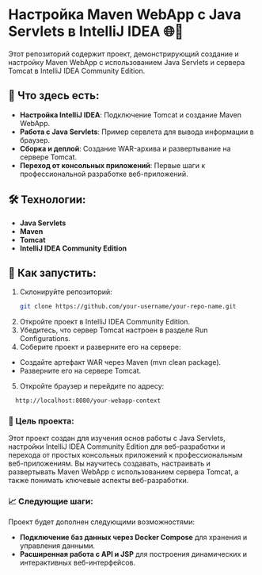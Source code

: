 # Настройка Maven WebApp с Java Servlets в IntelliJ IDEA 🌐🚀

Этот репозиторий содержит проект, демонстрирующий создание и настройку Maven WebApp с использованием Java Servlets и сервера Tomcat в IntelliJ IDEA Community Edition.

## 📌 Что здесь есть:
- **Настройка IntelliJ IDEA**: Подключение Tomcat и создание Maven WebApp.
- **Работа с Java Servlets**: Пример сервлета для вывода информации в браузер.
- **Сборка и деплой**: Создание WAR-архива и развертывание на сервере Tomcat.
- **Переход от консольных приложений**: Первые шаги к профессиональной разработке веб-приложений.

## 🛠️ Технологии:
- **Java Servlets**
- **Maven**
- **Tomcat**
- **IntelliJ IDEA Community Edition**

## 🚀 Как запустить:
1. Склонируйте репозиторий:
   ```bash
   git clone https://github.com/your-username/your-repo-name.git
    ```
2. Откройте проект в IntelliJ IDEA Community Edition.
3. Убедитесь, что сервер Tomcat настроен в разделе Run Configurations.
4. Соберите проект и разверните его на сервере:

- Создайте артефакт WAR через Maven (mvn clean package).
- Разверните его на сервере Tomcat.

5. Откройте браузер и перейдите по адресу:
```bash
  http://localhost:8080/your-webapp-context
```  
### 🎯 Цель проекта:

Этот проект создан для изучения основ работы с Java Servlets, настройки IntelliJ IDEA Community Edition для веб-разработки и перехода от простых консольных приложений к профессиональным веб-приложениям. Вы научитесь создавать, настраивать и развертывать Maven WebApp с использованием сервера Tomcat, а также понимать ключевые аспекты веб-разработки.

### 📈 Следующие шаги:

Проект будет дополнен следующими возможностями:
- **Подключение баз данных через Docker Compose** для хранения и управления данными.
- **Расширенная работа с API и JSP** для построения динамических и интерактивных веб-интерфейсов.  

